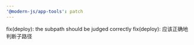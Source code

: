 ```yaml
---
'@modern-js/app-tools': patch
---
```


fix(deploy): the subpath should be judged correctly
fix(deploy): 应该正确地判断子路径
